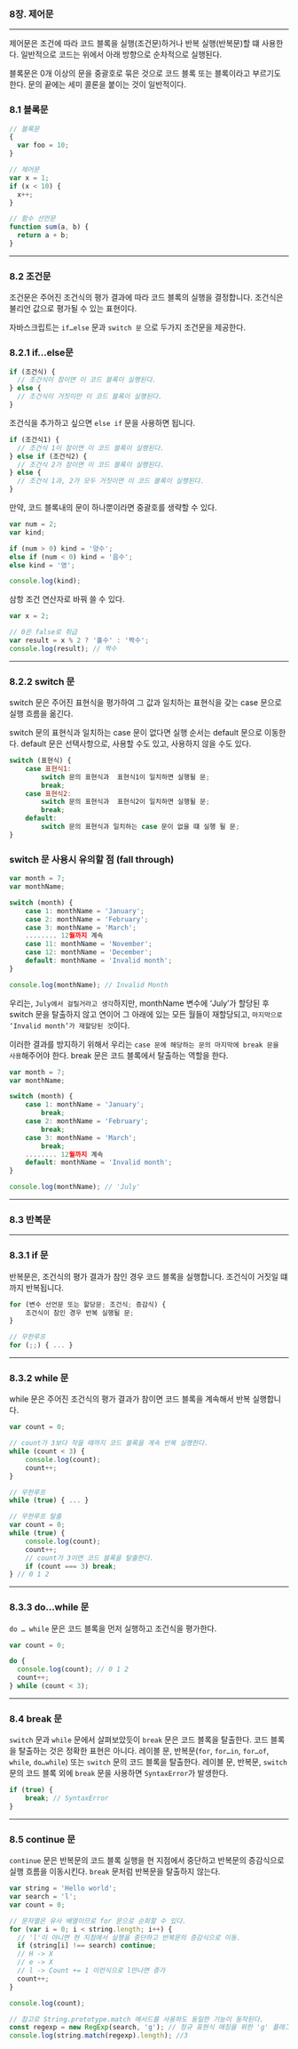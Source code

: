 ### 8장. 제어문

---

제어문은 조건에 따라 코드 블록을 실행(조건문)하거나 반복 실행(반복문)할 떄 사용한다. 일반적으로 코드는 위에서 아래 방향으로 순차적으로 실행된다.

블록문은 0개 이상의 문을 중괄호로 묶은 것으로 코드 블록 또는 블록이라고 부르기도 한다. 문의 끝에는 세미 콜론을 붙이는 것이 일반적이다.

### 8.1 블록문

```jsx
// 블록문
{
  var foo = 10;
}

// 제어문
var x = 1;
if (x < 10) {
  x++;
}

// 함수 선언문
function sum(a, b) {
  return a + b;
}
```

---

### 8.2 조건문

조건문은 주어진 조건식의 평가 결과에 따라 코드 블록의 실행을 결정합니다. 조건식은 불리언 값으로 평가될 수 있는 표현이다.

자바스크립트는 `if…else` 문과 `switch 문` 으로 두가지 조건문을 제공한다.

### 8.2.1 if…else문

```jsx
if (조건식) {
  // 조건식이 참이면 이 코드 블록이 실행된다.
} else {
  // 조건식이 거짓이만 이 코드 블록이 실행된다.
}
```

조건식을 추가하고 싶으면 `else if` 문을 사용하면 됩니다.

```jsx
if (조건식1) {
  // 조건식 1이 참이면 이 코드 블록이 실행된다.
} else if (조건식2) {
  // 조건식 2가 참이면 이 코드 블록이 실행된다.
} else {
  // 조건식 1과, 2가 모두 거짓이면 이 코드 블록이 실행된다.
}
```

만약, 코드 블록내의 문이 하나뿐이라면 중괄호를 생략할 수 있다.

```jsx
var num = 2;
var kind;

if (num > 0) kind = '양수';
else if (num < 0) kind = '음수';
else kind = '영';

console.log(kind);
```

삼항 조건 연산자로 바꿔 쓸 수 있다.

```jsx
var x = 2;

// 0은 false로 취급
var result = x % 2 ? '홀수' : '짝수';
console.log(result); // 짝수
```

---

### 8.2.2 switch 문

switch 문은 주어진 표현식을 평가하여 그 값과 일치하는 표현식을 갖는 case 문으로 실행 흐름을 옮긴다.

switch 문의 표현식과 일치하는 case 문이 없다면 실행 순서는 default 문으로 이동한다. default 문은 선택사항으로, 사용할 수도 있고, 사용하지 않을 수도 있다.

```jsx
switch (표현식) {
	case 표현식1:
		switch 문의 표현식과  표현식1이 일치하면 실행될 문;
		break;
	case 표현식2:
		switch 문의 표현식과  표현식2이 일치하면 실행될 문;
		break;
	default:
		switch 문의 표현식과 일치하는 case 문이 없을 떄 실행 될 문;
}
```

### switch 문 사용시 유의할 점 (fall through)

```jsx
var month = 7;
var monthName;

switch (month) {
	case 1: monthName = 'January';
	case 2: monthName = 'February';
	case 3: monthName = 'March';
	........ 12월까지 계속
	case 11: monthName = 'November';
	case 12: monthName = 'December';
	default: monthName = 'Invalid month';
}

console.log(monthName); // Invalid Month
```

우리는, `July에서 걸릴거라고 생각`하지만, monthName 변수에 ‘July’가 할당된 후 switch 문을 탈출하지 않고 연이어 그 아래에 있는 모든 월들이 재할당되고, `마지막으로 ‘Invalid month’가 재할당된 것`이다.

이러한 결과를 방지하기 위해서 우리는 `case 문에 해당하는 문의 마지막에 break 문을 사용`해주어야 한다. break 문은 코드 블록에서 탈출하는 역할을 한다.

```jsx
var month = 7;
var monthName;

switch (month) {
	case 1: monthName = 'January';
		break;
	case 2: monthName = 'February';
		break;
	case 3: monthName = 'March';
		break;
	........ 12월까지 계속
	default: monthName = 'Invalid month';
}

console.log(monthName); // 'July'
```

---

### 8.3 반복문

---

### 8.3.1 if 문

반복문은, 조건식의 평가 결과가 참인 경우 코드 블록을 실행합니다. 조건식이 거짓일 떄 까지 반복됩니다.

```jsx
for (변수 선언문 또는 할당문; 조건식; 증감식) {
	조건식이 참인 경우 반복 실행될 문;
}

// 무한루프
for (;;) { ... }
```

---

### 8.3.2 while 문

while 문은 주어진 조건식의 평가 결과가 참이면 코드 블록을 계속해서 반복 실행합니다.

```jsx
var count = 0;

// count가 3보다 작을 때까지 코드 블록을 계속 반복 실행한다.
while (count < 3) {
	console.log(count);
	count++;
}

// 무한루프
while (true) { ... }

// 무한루프 탈출
var count = 0;
while (true) {
	console.log(count);
	count++;
	// count가 3이면 코드 블록을 탈출한다.
	if (count === 3) break;
} // 0 1 2
```

---

### 8.3.3 do…while 문

`do … while` 문은 코드 블록을 먼저 실행하고 조건식을 평가한다.

```jsx
var count = 0;

do {
  console.log(count); // 0 1 2
  count++;
} while (count < 3);
```

---

### 8.4 break 문

`switch` 문과 `while` 문에서 살펴보았듯이 `break` 문은 코드 블록을 탈출한다. 코드 블록을 탈출하는 것은 정확한 표현은 아니다. 레이블 문, 반복문(`for`, `for…in`, `for…of`, `while`, `do…while`) 또는 `switch` 문의 코드 블록을 탈출한다. 레이블 문, 반복문, `switch` 문의 코드 블록 외에 `break` 문을 사용하면 `SyntaxError`가 발생한다.

```jsx
if (true) {
	break; // SyntaxError
}
```

---

### 8.5 continue 문

`continue` 문은 반복문의 코드 블록 실행을 현 지점에서 중단하고 반복문의 증감식으로 실행 흐름을 이동시킨다. `break` 문처럼 반복문을 탈출하지 않는다.

```jsx
var string = 'Hello world';
var search = 'l';
var count = 0;

// 문자열은 유사 배열이므로 for 문으로 순회할 수 있다.
for (var i = 0; i < string.length; i++) {
  // 'l'이 아니면 현 지점에서 실행을 중단하고 반복문의 증감식으로 이동.
  if (string[i] !== search) continue;
  // H -> X
  // e -> X
  // l -> Count += 1 이런식으로 l만나면 증가
  count++;
}

console.log(count);

// 참고로 String.prototype.match 메서드를 사용하도 동일한 기능이 동작된다.
const regexp = new RegExp(search, 'g'); // 정규 표현식 매칭을 위한 'g' 플래그 global(전역적으로 탐색)
console.log(string.match(regexp).length); //3
```
